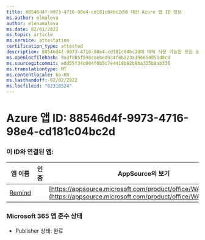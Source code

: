 ```yaml
---
title: 88546d4f-9973-4716-98e4-cd181c04bc2d에 대한 Azure 앱 ID 정보
ms.author: elmalova
author: elenamalova
ms.date: 02/01/2022
ms.topic: article
ms.service: attestation
certification_type: attested
description: 88546d4f-9973-4716-98e4-cd181c04bc2d에 대해 사용 가능한 모든 보안 및 규정 준수 정보입니다.
ms.openlocfilehash: 9a3fd65f598caebed934f86a23a396650d51d8c8
ms.sourcegitcommit: edd55f34c004f0b5c7e4418b92b8ba325b8ab336
ms.translationtype: MT
ms.contentlocale: ko-KR
ms.lasthandoff: 02/02/2022
ms.locfileid: "62318524"
---
```

# <a name="azure-app-id-88546d4f-9973-4716-98e4-cd181c04bc2d"></a>Azure 앱 ID: 88546d4f-9973-4716-98e4-cd181c04bc2d


### <a name="apps-associated-with-this-id"></a>이 ID와 연결된 앱:
| **앱 이름** | **인증** | **AppSource의 보기** |
|--------------|---------------|-----------------------|
| [Remind](https://docs.microsoft.com/microsoft-365-app-certification/forward/WA200001444) |  | [https://appsource.microsoft.com/product/office/WA200001444](https://appsource.microsoft.com/product/office/WA200001444) |

### <a name="microsoft-365-app-compliance-status"></a>Microsoft 365 앱 준수 상태
- Publisher 상태: 완료
